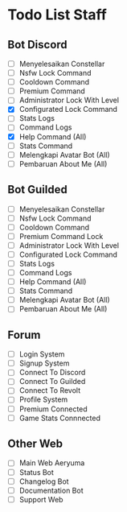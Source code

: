 # Todo List Staff

## Bot Discord
- [ ] Menyelesaikan Constellar
- [ ] Nsfw Lock Command
- [ ] Cooldown Command
- [ ] Premium Command
- [ ] Administrator Lock With Level
- [X] Configurated Lock Command
- [ ] Stats Logs
- [ ] Command Logs
- [X] Help Command (All)
- [ ] Stats Command
- [ ] Melengkapi Avatar Bot (All)
- [ ] Pembaruan About Me (All)

## Bot Guilded
- [ ] Menyelesaikan Constellar
- [ ] Nsfw Lock Command
- [ ] Cooldown Command
- [ ] Premium Command Lock
- [ ] Administrator Lock With Level
- [ ] Configurated Lock Command
- [ ] Stats Logs
- [ ] Command Logs
- [ ] Help Command (All)
- [ ] Stats Command
- [ ] Melengkapi Avatar Bot (All)
- [ ] Pembaruan About Me (All)

## Forum
- [ ] Login System
- [ ] Signup System
- [ ] Connect To Discord 
- [ ] Connect To Guilded
- [ ] Connect To Revolt
- [ ] Profile System
- [ ] Premium Connected
- [ ] Game Stats Connnected

## Other Web
- [ ] Main Web Aeryuma
- [ ] Status Bot
- [ ] Changelog Bot
- [ ] Documentation Bot
- [ ] Support Web
